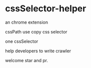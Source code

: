 # cssSelector-helper
an chrome extension 

cssPath use copy css selector 

one cssSelector

help developers to write crawler

welcome star and pr.
